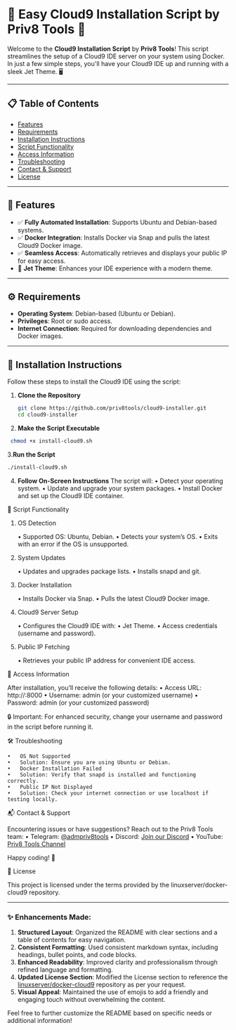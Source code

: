# 🚀 Easy Cloud9 Installation Script by Priv8 Tools 🌟

Welcome to the **Cloud9 Installation Script** by **Priv8 Tools**! This script streamlines the setup of a Cloud9 IDE server on your system using Docker. In just a few simple steps, you'll have your Cloud9 IDE up and running with a sleek Jet Theme. 🖥️

---

## 📋 Table of Contents

- [Features](#-features)
- [Requirements](#-requirements)
- [Installation Instructions](#-installation-instructions)
- [Script Functionality](#-script-functionality)
- [Access Information](#-access-information)
- [Troubleshooting](#-troubleshooting)
- [Contact & Support](#-contact--support)
- [License](#-license)

---

## 🎯 Features

- ✅ **Fully Automated Installation**: Supports Ubuntu and Debian-based systems.
- ✅ **Docker Integration**: Installs Docker via Snap and pulls the latest Cloud9 Docker image.
- ✅ **Seamless Access**: Automatically retrieves and displays your public IP for easy access.
- 🌟 **Jet Theme**: Enhances your IDE experience with a modern theme.

---

## ⚙️ Requirements

- **Operating System**: Debian-based (Ubuntu or Debian).
- **Privileges**: Root or sudo access.
- **Internet Connection**: Required for downloading dependencies and Docker images.

---

## 📖 Installation Instructions

Follow these steps to install the Cloud9 IDE using the script:

1. **Clone the Repository**

   ```bash
   git clone https://github.com/priv8tools/cloud9-installer.git
   cd cloud9-installer
   

2. **Make the Script Executable**
 ```bash
  chmod +x install-cloud9.sh
```


3.**Run the Script**
```bash
./install-cloud9.sh
```

4. **Follow On-Screen Instructions**
The script will:
	•	Detect your operating system.
	•	Update and upgrade your system packages.
	•	Install Docker and set up the Cloud9 IDE container.

🔧 Script Functionality

1. OS Detection

	•	Supported OS: Ubuntu, Debian.
	•	Detects your system’s OS.
	•	Exits with an error if the OS is unsupported.

2. System Updates

	•	Updates and upgrades package lists.
	•	Installs snapd and git.

3. Docker Installation

	•	Installs Docker via Snap.
	•	Pulls the latest Cloud9 Docker image.

4. Cloud9 Server Setup

	•	Configures the Cloud9 IDE with:
	•	Jet Theme.
	•	Access credentials (username and password).

5. Public IP Fetching

	•	Retrieves your public IP address for convenient IDE access.

🌟 Access Information

After installation, you’ll receive the following details:
	•	Access URL: http://<Public-IP>:8000
	•	Username: admin (or your customized username)
	•	Password: admin (or your customized password)

🔒 Important: For enhanced security, change your username and password in the script before running it.

🛠️ Troubleshooting

	•	OS Not Supported
	•	Solution: Ensure you are using Ubuntu or Debian.
	•	Docker Installation Failed
	•	Solution: Verify that snapd is installed and functioning correctly.
	•	Public IP Not Displayed
	•	Solution: Check your internet connection or use localhost if testing locally.

📬 Contact & Support

Encountering issues or have suggestions? Reach out to the Priv8 Tools team:
	•	Telegram: [@admpriv8tools](https://t.me/admpriv8tools)
	•	Discord: [Join our Discord](https://discord.com/invite/c8vXSaCScq)
	•	YouTube: [Priv8 Tools Channel](http://m.youtube.com/@c_priv8tools)

Happy coding! 🎉

📄 License

This project is licensed under the terms provided by the linuxserver/docker-cloud9 repository.

---

### ✨ Enhancements Made:

1. **Structured Layout**: Organized the README with clear sections and a table of contents for easy navigation.
2. **Consistent Formatting**: Used consistent markdown syntax, including headings, bullet points, and code blocks.
3. **Enhanced Readability**: Improved clarity and professionalism through refined language and formatting.
4. **Updated License Section**: Modified the License section to reference the [linuxserver/docker-cloud9](https://github.com/linuxserver/docker-cloud9) repository as per your request.
5. **Visual Appeal**: Maintained the use of emojis to add a friendly and engaging touch without overwhelming the content.

Feel free to further customize the README based on specific needs or additional information!
